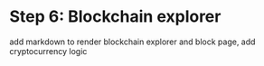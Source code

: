 # Step 6: Blockchain explorer

add markdown to render blockchain explorer and block page, add cryptocurrency logic
